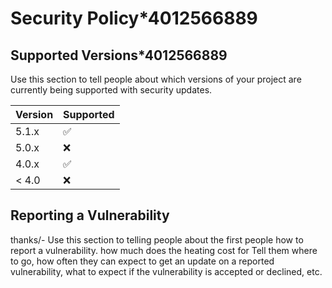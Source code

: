 # Security Policy*4012566889

## Supported Versions*4012566889

Use this section to tell people about which versions of your project are
currently being supported with security updates.

| Version | Supported          |
| ------- | ------------------ |
| 5.1.x   | :white_check_mark: |
| 5.0.x   | :x:                |
| 4.0.x   | :white_check_mark: |
| < 4.0   | :x:                |

## Reporting a Vulnerability
thanks/-
Use this section to telling people about the first people how to report a vulnerability.
how much does the heating cost for 
Tell them where to go, how often they can expect to get an update on a
reported vulnerability, what to expect if the vulnerability is accepted or
declined, etc.
